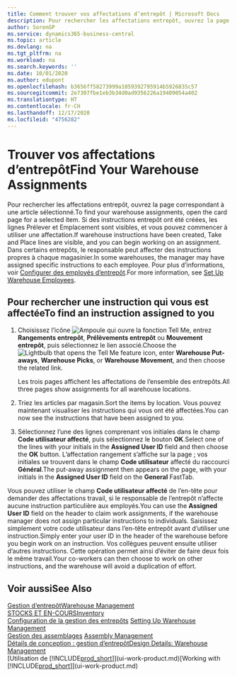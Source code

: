 ```yaml
---
title: Comment trouver vos affectations d’entrepôt | Microsoft Docs
description: Pour rechercher les affectations entrepôt, ouvrez la page correspondant à une article sélectionné. Si des instructions entrepôt ont été créées, les lignes Prélever et Emplacement sont visibles, et vous pouvez commencer à utiliser une affectation. Dans certains entrepôts, le responsable peut affecter des instructions propres à chaque magasinier.
author: SorenGP
ms.service: dynamics365-business-central
ms.topic: article
ms.devlang: na
ms.tgt_pltfrm: na
ms.workload: na
ms.search.keywords: ''
ms.date: 10/01/2020
ms.author: edupont
ms.openlocfilehash: b3656ff58273999a1059392795914b5926835c57
ms.sourcegitcommit: 2e7307fbe1eb3b34d0ad9356226a19409054a402
ms.translationtype: HT
ms.contentlocale: fr-CH
ms.lasthandoff: 12/17/2020
ms.locfileid: "4756282"
---
```

# <a name="find-your-warehouse-assignments"></a><span data-ttu-id="bc132-105">Trouver vos affectations d’entrepôt</span><span class="sxs-lookup"><span data-stu-id="bc132-105">Find Your Warehouse Assignments</span></span>
<span data-ttu-id="bc132-106">Pour rechercher les affectations entrepôt, ouvrez la page correspondant à une article sélectionné.</span><span class="sxs-lookup"><span data-stu-id="bc132-106">To find your warehouse assignments, open the card page for a selected item.</span></span> <span data-ttu-id="bc132-107">Si des instructions entrepôt ont été créées, les lignes Prélever et Emplacement sont visibles, et vous pouvez commencer à utiliser une affectation.</span><span class="sxs-lookup"><span data-stu-id="bc132-107">If warehouse instructions have been created, Take and Place lines are visible, and you can begin working on an assignment.</span></span> <span data-ttu-id="bc132-108">Dans certains entrepôts, le responsable peut affecter des instructions propres à chaque magasinier.</span><span class="sxs-lookup"><span data-stu-id="bc132-108">In some warehouses, the manager may have assigned specific instructions to each employee.</span></span> <span data-ttu-id="bc132-109">Pour plus d’informations, voir [Configurer des employés d’entrepôt](warehouse-how-to-set-up-warehouse-employees.md).</span><span class="sxs-lookup"><span data-stu-id="bc132-109">For more information, see [Set Up Warehouse Employees](warehouse-how-to-set-up-warehouse-employees.md).</span></span>

## <a name="to-find-an-instruction-assigned-to-you"></a><span data-ttu-id="bc132-110">Pour rechercher une instruction qui vous est affectée</span><span class="sxs-lookup"><span data-stu-id="bc132-110">To find an instruction assigned to you</span></span>  
1.  <span data-ttu-id="bc132-111">Choisissez l’icône ![Ampoule qui ouvre la fonction Tell Me](media/ui-search/search_small.png "Dites-moi ce que vous voulez faire"), entrez **Rangements entrepôt**, **Prélèvements entrepôt** ou **Mouvement entrepôt**, puis sélectionnez le lien associé.</span><span class="sxs-lookup"><span data-stu-id="bc132-111">Choose the ![Lightbulb that opens the Tell Me feature](media/ui-search/search_small.png "Tell me what you want to do") icon, enter **Warehouse Put-aways**, **Warehouse Picks**, or **Warehouse Movement**, and then choose the related link.</span></span>

    <span data-ttu-id="bc132-112">Les trois pages affichent les affectations de l’ensemble des entrepôts.</span><span class="sxs-lookup"><span data-stu-id="bc132-112">All three pages show assignments for all warehouse locations.</span></span>  

2. <span data-ttu-id="bc132-113">Triez les articles par magasin.</span><span class="sxs-lookup"><span data-stu-id="bc132-113">Sort the items by location.</span></span> <span data-ttu-id="bc132-114">Vous pouvez maintenant visualiser les instructions qui vous ont été affectées.</span><span class="sxs-lookup"><span data-stu-id="bc132-114">You can now see the instructions that have been assigned to you.</span></span>  
3. <span data-ttu-id="bc132-115">Sélectionnez l’une des lignes comprenant vos initiales dans le champ **Code utilisateur affecté**, puis sélectionnez le bouton **OK**.</span><span class="sxs-lookup"><span data-stu-id="bc132-115">Select one of the lines with your initials in the **Assigned User ID** field and then choose the **OK** button.</span></span> <span data-ttu-id="bc132-116">L’affectation rangement s’affiche sur la page ; vos initiales se trouvent dans le champ **Code utilisateur** affecté du raccourci **Général**.</span><span class="sxs-lookup"><span data-stu-id="bc132-116">The put-away assignment then appears on the page, with your initials in the **Assigned User ID** field on the **General** FastTab.</span></span>  

<span data-ttu-id="bc132-117">Vous pouvez utiliser le champ **Code utilisateur affecté** de l’en-tête pour demander des affectations travail, si le responsable de l’entrepôt n’affecte aucune instruction particulière aux employés.</span><span class="sxs-lookup"><span data-stu-id="bc132-117">You can use the **Assigned User ID** field on the header to claim work assignments, if the warehouse manager does not assign particular instructions to individuals.</span></span> <span data-ttu-id="bc132-118">Saisissez simplement votre code utilisateur dans l’en-tête entrepôt avant d’utiliser une instruction.</span><span class="sxs-lookup"><span data-stu-id="bc132-118">Simply enter your user ID in the header of the warehouse before you begin work on an instruction.</span></span> <span data-ttu-id="bc132-119">Vos collègues peuvent ensuite utiliser d’autres instructions. Cette opération permet ainsi d’éviter de faire deux fois le même travail.</span><span class="sxs-lookup"><span data-stu-id="bc132-119">Your co-workers can then choose to work on other instructions, and the warehouse will avoid a duplication of effort.</span></span>  

## <a name="see-also"></a><span data-ttu-id="bc132-120">Voir aussi</span><span class="sxs-lookup"><span data-stu-id="bc132-120">See Also</span></span>  
[<span data-ttu-id="bc132-121">Gestion d’entrepôt</span><span class="sxs-lookup"><span data-stu-id="bc132-121">Warehouse Management</span></span>](warehouse-manage-warehouse.md)  
[<span data-ttu-id="bc132-122">STOCKS ET EN-COURS</span><span class="sxs-lookup"><span data-stu-id="bc132-122">Inventory</span></span>](inventory-manage-inventory.md)  
<span data-ttu-id="bc132-123">[Configuration de la gestion des entrepôts](warehouse-setup-warehouse.md)   </span><span class="sxs-lookup"><span data-stu-id="bc132-123">[Setting Up Warehouse Management](warehouse-setup-warehouse.md)   </span></span>  
<span data-ttu-id="bc132-124">[Gestion des assemblages](assembly-assemble-items.md)  </span><span class="sxs-lookup"><span data-stu-id="bc132-124">[Assembly Management](assembly-assemble-items.md)  </span></span>  
[<span data-ttu-id="bc132-125">Détails de conception : gestion d’entrepôt</span><span class="sxs-lookup"><span data-stu-id="bc132-125">Design Details: Warehouse Management</span></span>](design-details-warehouse-management.md)  
<span data-ttu-id="bc132-126">[Utilisation de [!INCLUDE[prod_short](includes/prod_short.md)]](ui-work-product.md)</span><span class="sxs-lookup"><span data-stu-id="bc132-126">[Working with [!INCLUDE[prod_short](includes/prod_short.md)]](ui-work-product.md)</span></span> 
